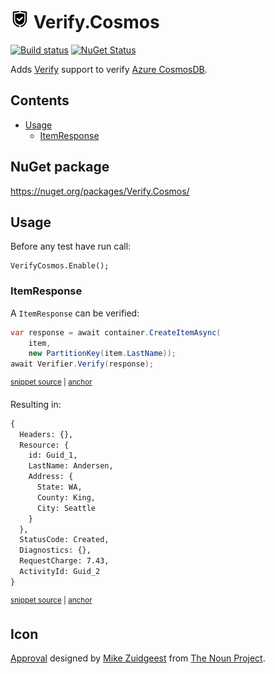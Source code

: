 # <img src="/src/icon.png" height="30px"> Verify.Cosmos

[![Build status](https://ci.appveyor.com/api/projects/status/wwrri8srggv1h56j/branch/master?svg=true)](https://ci.appveyor.com/project/SimonCropp/Verify-Cosmos)
[![NuGet Status](https://img.shields.io/nuget/v/Verify.Cosmos.svg)](https://www.nuget.org/packages/Verify.Cosmos/)

Adds [Verify](https://github.com/VerifyTests/Verify) support to verify [Azure CosmosDB](https://docs.microsoft.com/en-us/azure/cosmos-db/).




<!-- toc -->
## Contents

  * [Usage](#usage)
    * [ItemResponse](#itemresponse)<!-- endToc -->


## NuGet package

https://nuget.org/packages/Verify.Cosmos/


## Usage

Before any test have run call:

```
VerifyCosmos.Enable();
```


### ItemResponse

A `ItemResponse` can be verified:

<!-- snippet: ItemResponse -->
<a id='snippet-itemresponse'></a>
```cs
var response = await container.CreateItemAsync(
    item,
    new PartitionKey(item.LastName));
await Verifier.Verify(response);
```
<sup><a href='/src/Tests/Tests.cs#L51-L56' title='Snippet source file'>snippet source</a> | <a href='#snippet-itemresponse' title='Start of snippet'>anchor</a></sup>
<!-- endSnippet -->

Resulting in: 

<!-- snippet: Tests.ItemResponse.verified.txt -->
<a id='snippet-Tests.ItemResponse.verified.txt'></a>
```txt
{
  Headers: {},
  Resource: {
    id: Guid_1,
    LastName: Andersen,
    Address: {
      State: WA,
      County: King,
      City: Seattle
    }
  },
  StatusCode: Created,
  Diagnostics: {},
  RequestCharge: 7.43,
  ActivityId: Guid_2
}
```
<sup><a href='/src/Tests/Tests.ItemResponse.verified.txt#L1-L16' title='Snippet source file'>snippet source</a> | <a href='#snippet-Tests.ItemResponse.verified.txt' title='Start of snippet'>anchor</a></sup>
<!-- endSnippet -->


## Icon

[Approval](https://thenounproject.com/term/approval/1759519/) designed by [Mike Zuidgeest](https://thenounproject.com/zuidgeest/) from [The Noun Project](https://thenounproject.com/).
